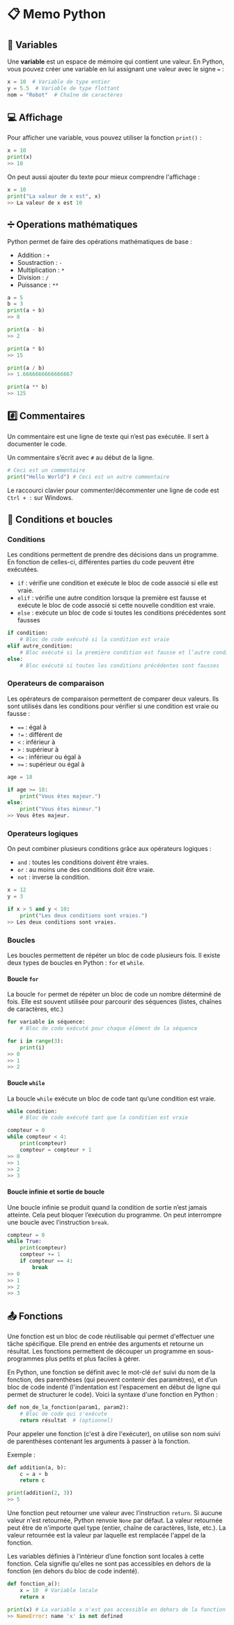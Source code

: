 
# 📋 Memo Python

## 🔢 Variables

Une **variable** est un espace de mémoire qui contient une valeur. En Python, vous pouvez créer une variable en lui assignant une valeur avec le signe ``=`` :

```python
x = 10  # Variable de type entier
y = 5.5  # Variable de type flottant
nom = "Robot"  # Chaîne de caractères
```

## 💻 Affichage

Pour afficher une variable, vous pouvez utiliser la fonction ``print()`` :

```python
x = 10
print(x)
>> 10
```

On peut aussi ajouter du texte pour mieux comprendre l'affichage :

```python
x = 10
print("La valeur de x est", x)
>> La valeur de x est 10
```

## ➗ Operations mathématiques

Python permet de faire des opérations mathématiques de base :

- Addition : ``+``
- Soustraction : ``-``
- Multiplication : ``*``
- Division : ``/``
- Puissance : ``**``

```python
a = 5
b = 3
print(a + b)
>> 8

print(a - b)
>> 2

print(a * b)
>> 15

print(a / b)
>> 1.6666666666666667

print(a ** b)
>> 125
```

## #️⃣ Commentaires

Un commentaire est une ligne de texte qui n’est pas exécutée. Il sert à documenter le code.

Un commentaire s’écrit avec ``#`` au début de la ligne.

```python
# Ceci est un commentaire
print("Hello World") # Ceci est un autre commentaire
```

Le raccourci clavier pour commenter/décommenter une ligne de code est ``Ctrl + :`` sur Windows.

## 🔁 Conditions et boucles

### Conditions

Les conditions permettent de prendre des décisions dans un programme. En fonction de celles-ci, différentes parties du code peuvent être exécutées.

- ``if`` : vérifie une condition et exécute le bloc de code associé si elle est vraie.
- ``elif`` : vérifie une autre condition lorsque la première est fausse et exécute le bloc de code associé si cette nouvelle condition est vraie.
- ``else`` : exécute un bloc de code si toutes les conditions précédentes sont fausses

```python
if condition:
    # Bloc de code exécuté si la condition est vraie
elif autre_condition:
    # Bloc exécuté si la première condition est fausse et l’autre condition est vraie
else:
    # Bloc exécuté si toutes les conditions précédentes sont fausses
```

### Operateurs de comparaison

Les opérateurs de comparaison permettent de comparer deux valeurs. Ils sont utilisés dans les conditions pour vérifier si une condition est vraie ou fausse :

- ``==`` : égal à
- ``!=`` : différent de
- ``<`` : inférieur à
- ``>`` : supérieur à
- ``<=`` : inférieur ou égal à
- ``>=`` : supérieur ou égal à

```python
age = 18

if age >= 18:
    print("Vous êtes majeur.")
else:
    print("Vous êtes mineur.")
>> Vous êtes majeur.
```

### Operateurs logiques

On peut combiner plusieurs conditions grâce aux opérateurs logiques :

- ``and`` :  toutes les conditions doivent être vraies.
- ``or`` : au moins une des conditions doit être vraie.
- ``not`` : inverse la condition.

```python
x = 12
y = 3

if x > 5 and y < 10:
    print("Les deux conditions sont vraies.")
>> Les deux conditions sont vraies.
```

### Boucles

Les boucles permettent de répéter un bloc de code plusieurs fois. Il existe deux types de boucles en Python : ``for`` et ``while``.

#### Boucle ``for``

La boucle ``for`` permet de répéter un bloc de code un nombre déterminé de fois. Elle est souvent utilisée pour parcourir des séquences (listes, chaînes de caractères, etc.)

```python
for variable in séquence:
    # Bloc de code exécuté pour chaque élément de la séquence
```

```python
for i in range(3):
    print(i)
>> 0
>> 1
>> 2
```

#### Boucle ``while``

La boucle ``while`` exécute un bloc de code tant qu’une condition est vraie.

```python
while condition:
    # Bloc de code exécuté tant que la condition est vraie
```

```python
compteur = 0
while compteur < 4:
    print(compteur)
    compteur = compteur + 1
>> 0
>> 1
>> 2
>> 3
```

#### Boucle infinie et sortie de boucle

Une boucle infinie se produit quand la condition de sortie n’est jamais atteinte. Cela peut bloquer l’exécution du programme. On peut interrompre une boucle avec l’instruction ``break``.

```python
compteur = 0
while True:
    print(compteur)
    compteur += 1
    if compteur == 4:
        break
>> 0
>> 1
>> 2
>> 3
```

## 📤 Fonctions

Une fonction est un bloc de code réutilisable qui permet d'effectuer une tâche spécifique. Elle prend en entrée des arguments et retourne un résultat. Les fonctions permettent de découper un programme en sous-programmes plus petits et plus faciles à gérer.

En Python, une fonction se définit avec le mot-clé ``def`` suivi du nom de la fonction, des parenthèses (qui peuvent contenir des paramètres), et d’un bloc de code indenté (l'indentation est l'espacement en début de ligne qui permet de structurer le code). Voici la syntaxe d'une fonction en Python :

```python
def nom_de_la_fonction(param1, param2):
    # Bloc de code qui s'exécute
    return résultat  # (optionnel)
```

Pour appeler une fonction (c'est à dire l'exécuter), on utilise son nom suivi de parenthèses contenant les arguments à passer à la fonction.

Exemple :

```python
def addition(a, b):
    c = a + b
    return c

print(addition(2, 3))
>> 5
```

Une fonction peut retourner une valeur avec l’instruction ``return``. Si aucune valeur n'est retournée, Python renvoie ``None`` par défaut. La valeur retournée peut être de n'importe quel type (entier, chaîne de caractères, liste, etc.). La valeur retournée est la valeur par laquelle est remplacée l'appel de la fonction.

Les variables définies à l’intérieur d’une fonction sont locales à cette fonction. Cela signifie qu'elles ne sont pas accessibles en dehors de la fonction (en dehors du bloc de code indenté).

```python	
def fonction_a():
    x = 10  # Variable locale
    return x

print(x) # La variable x n'est pas accessible en dehors de la fonction
>> NameError: name 'x' is not defined
```